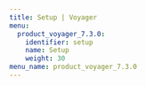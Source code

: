 ```yaml
---
title: Setup | Voyager
menu:
  product_voyager_7.3.0:
    identifier: setup
    name: Setup
    weight: 30
menu_name: product_voyager_7.3.0
---
```


